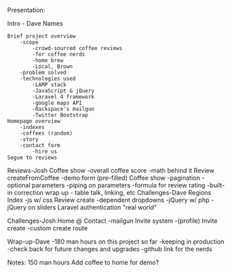 Presentation:

Intro - Dave
	Names

	Brief project overview
		-scope
			-crowd-sourced coffee reviews
			-for coffee nerds
			-home brew
			-Local, Brown
		-problem solved
		-technologies used
			-LAMP stack
			-JavaScript & jQuery
			-Laravel 4 framework
			-google maps API
			-Rackspace's mailgun
			-Twitter Bootstrap
	Homepage overview
		-indexes
		-coffees (random)
		-story
		-contact form 
			-hire us
	Segue to reviews

Reviews-Josh
	Coffee show
		-overall coffee score
			-math behind it
	Review createFromCoffee
		-demo form (pre-filled)
	Coffee show
		-pagination
		-optional parameters
		-piping on parameters
		-formula for review rating 
		-built-in correction
	wrap up - table talk, linking, etc
Challenges-Dave
	Regions Index
		-js w/ css
	Review create
		-dependent dropdowns
			-jQuery w/ php
			-jQuery on sliders
	Laravel authentication "real world"

Challenges-Josh
	Home @ Contact
		-mailgun
	Invite system
		-(profile) Invite create
		-custom create route

Wrap-up-Dave
	-180 man hours on this project so far
	-keeping in production
	-check back for future changes and upgrades
	-github link for the nerds


Notes:
	150 man hours
	Add coffee to home for demo?